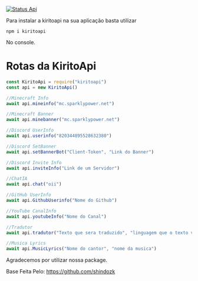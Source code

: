 <a href="https://g-status.ecoguardiao.tech/status/kiritoapi"> <img alt="Status Api" src="https://g-status.ecoguardiao.tech/api/badge/1/status">
    </a>

    
Para instalar a kiritoapi na sua aplicação basta utilizar 

```npm i kiritoapi```

No console.

# Rotas da KiritoApi

```js
const KiritoApi = require("kiritoapi")
const api = new KiritoApi()

//Minecraft Info
await api.mineinfo("mc.sparklypower.net")

//Minecraft Banner
await api.minebanner("mc.sparklypower.net")

//Discord UserInfo
await api.userinfo("820344895528632380")

//Discord SetBanner
await api.setBannerBot("Client-Token", "Link do Banner")

//Discord Invite Info
await api.inviteInfo("Link de um Servidor")

//ChatIA
await api.chat("oii")

//GitHub UserInfo
await api.GithubUserinfo("Nome do Github")

//YouTube CanalInfo
await api.youtubeInfo("Nome do Canal")

//Tradutor
await api.tradutor("Texto que sera traduzido", "linguagem que o texto vai ser traduzido exemplo: en = inglês")

//Musica Lyrics
await api.MusicLyrics("Nome do cantor", "nome da musica")
```

Agradecemos por utilizar nossa package.


Base Feita Pelo: https://github.com/shindozk
